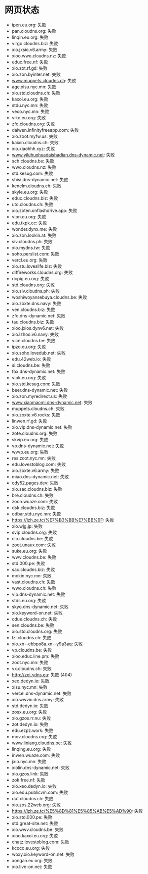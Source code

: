 # 网页状态
- ipen.eu.org: 失败
- pan.cloudns.org: 失败
- linqin.eu.org: 失败
- virgo.cloudns.biz: 失败
- xio.jxsio.v6.army: 失败
- xioo.wwo.cloudns.nz: 失败
- educ.free.nf: 失败
- xio.zot.rf.gd: 失败
- xio.zon.byinter.net: 失败
- www.muppets.cloudns.ch: 失败
- age.xisu.nyc.mn: 失败
- xio.std.cloudns.ch: 失败
- kaxoi.eu.org: 失败
- stdu.nyc.mn: 失败
- veco.nyc.mn: 失败
- viko.eu.org: 失败
- zfo.cloudns.org: 失败
- daiwen.infinityfreeapp.com: 失败
- xio.zoot.myfw.us: 失败
- kaixin.cloudns.ch: 失败
- xio.xiaohhh.xyz: 失败
- www.yiluhuohuadaishadian.dns-dynamic.net: 失败
- sch.cloudns.be: 失败
- wwo.cloudns.nz: 失败
- std.kesug.com: 失败
- shisi.dns-dynamic.net: 失败
- kenelm.cloudns.ch: 失败
- skyle.eu.org: 失败
- educ.cloudns.biz: 失败
- uto.cloudns.ch: 失败
- xio.zoten.onflashdrive.app: 失败
- vipn.eu.org: 失败
- edu.tkpk.cc: 失败
- wonder.dynx.me: 失败
- xio.zon.lookin.at: 失败
- siv.cloudns.ph: 失败
- xio.mydns.tw: 失败
- soho.perslist.com: 失败
- vercl.eu.org: 失败
- xio.stu.loveslife.biz: 失败
- diffireworks.cloudns.org: 失败
- ricpig.eu.org: 失败
- std.cloudns.org: 失败
- xio.siv.cloudns.ph: 失败
- woshiwoyansebuya.cloudns.be: 失败
- xio.zoxte.dns.navy: 失败
- ven.cloudns.biz: 失败
- zfo.dns-dynamic.net: 失败
- tau.cloudns.biz: 失败
- xioo.jxios.dynv6.net: 失败
- xio.lzhoo.v6.navy: 失败
- vice.cloudns.be: 失败
- ipzo.eu.org: 失败
- xio.soho.lovedub.net: 失败
- edu.42web.io: 失败
- si.cloudns.be: 失败
- fox.dns-dynamic.net: 失败
- vipk.eu.org: 失败
- xio.std.kesug.com: 失败
- beer.dns-dynamic.net: 失败
- xio.zon.myredirect.us: 失败
- www.xiaomaomi.dns-dynamic.net: 失败
- muppets.cloudns.ch: 失败
- xio.zoxte.v6.rocks: 失败
- linwen.rf.gd: 失败
- xio.vip.dns-dynamic.net: 失败
- zote.cloudns.org: 失败
- skvip.eu.org: 失败
- vp.dns-dynamic.net: 失败
- wvvp.eu.org: 失败
- res.zoot.nyc.mn: 失败
- edu.lovestoblog.com: 失败
- xio.zoxte.v6.army: 失败
- miao.dns-dynamic.net: 失败
- cdy52.pages.dev: 失败
- xio.sac.cloudns.biz: 失败
- bre.cloudns.ch: 失败
- zoon.wuaze.com: 失败
- dsk.cloudns.biz: 失败
- odbar.stdu.nyc.mn: 失败
- https://lzh.ze.tc/%E7%B3%BB%E7%BB%9F: 失败
- xio.wjg.jp: 失败
- svip.cloudns.org: 失败
- clo.cloudns.be: 失败
- zoot.unaux.com: 失败
- suke.eu.org: 失败
- wwv.cloudns.be: 失败
- std.000.pe: 失败
- sac.cloudns.biz: 失败
- mokin.nyc.mn: 失败
- vast.cloudns.ch: 失败
- wwo.cloudns.ch: 失败
- vip.dns-dynamic.net: 失败
- stds.eu.org: 失败
- skyo.dns-dynamic.net: 失败
- xio.keyword-on.net: 失败
- cdue.cloudns.ch: 失败
- sen.cloudns.be: 失败
- xio.std.cloudns.org: 失败
- lzi.cloudns.ch: 失败
- xio.xn--ebbpo8a.xn--y9a3aq: 失败
- vp.cloudns.be: 失败
- xioo.educ.line.pm: 失败
- zoot.nyc.mn: 失败
- vx.cloudns.ch: 失败
- http://zot.ydns.eu: 失败 (404)
- xeo.dedyn.io: 失败
- xisu.nyc.mn: 失败
- vercel.dns-dynamic.net: 失败
- xio.wwvio.dns.army: 失败
- std.dedyn.io: 失败
- zosx.eu.org: 失败
- xio.gzos.rr.nu: 失败
- zot.dedyn.io: 失败
- edu.ezpz.work: 失败
- mov.cloudns.org: 失败
- www.liniang.cloudns.be: 失败
- linqing.eu.org: 失败
- inwen.wuaze.com: 失败
- jxio.nyc.mn: 失败
- xiolin.dns-dynamic.net: 失败
- xio.gzos.link: 失败
- zok.free.nf: 失败
- xio.xeo.dedyn.io: 失败
- xio.edu.publicvm.com: 失败
- duf.cloudns.ch: 失败
- xio.zos.22web.org: 失败
- https://lzh.ze.tc/%E5%8D%81%E5%85%AB%E5%AD%90: 失败
- xio.std.000.pe: 失败
- std.great-site.net: 失败
- xio.wwv.cloudns.be: 失败
- xioo.kaxoi.eu.org: 失败
- chatz.lovestoblog.com: 失败
- kcoco.eu.org: 失败
- woxy.xio.keyword-on.net: 失败
- xongan.eu.org: 失败
- xio.live-on.net: 失败
